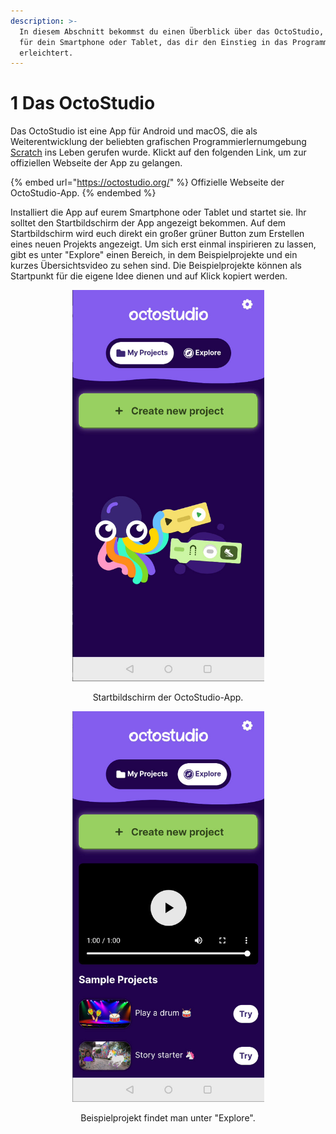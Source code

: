 ```yaml
---
description: >-
  In diesem Abschnitt bekommst du einen Überblick über das OctoStudio, eine App
  für dein Smartphone oder Tablet, das dir den Einstieg in das Programmieren
  erleichtert.
---
```


# 1 Das OctoStudio

Das OctoStudio ist eine App für Android und macOS, die als Weiterentwicklung der beliebten grafischen Programmierlernumgebung [Scratch](https://scratch.mit.edu/) ins Leben gerufen wurde.  Klickt auf den folgenden Link, um zur offiziellen Webseite der App zu gelangen.

{% embed url="https://octostudio.org/" %}
Offizielle Webseite der OctoStudio-App.
{% endembed %}

Installiert die App auf eurem Smartphone oder Tablet und startet sie. Ihr solltet den Startbildschirm der App angezeigt bekommen. Auf dem Startbildschirm wird euch direkt ein großer grüner Button zum Erstellen eines neuen Projekts angezeigt. Um sich erst einmal inspirieren zu lassen, gibt es unter "Explore" einen Bereich, in dem Beispielprojekte und ein kurzes Übersichtsvideo zu sehen sind. Die Beispielprojekte können als Startpunkt für die eigene Idee dienen und auf Klick kopiert werden.

<div align="center">

<figure><img src="../images/octostudio_start_screen.jpg" alt="Startbildschirm der OctoStudio-App" width="307"><figcaption><p>Startbildschirm der OctoStudio-App.</p></figcaption></figure>
 
<figure><img src="../images/octostudio_explore_screen.jpg" alt="" width="307"><figcaption><p>Beispielprojekt findet man unter "Explore".</p></figcaption></figure>

</div>

